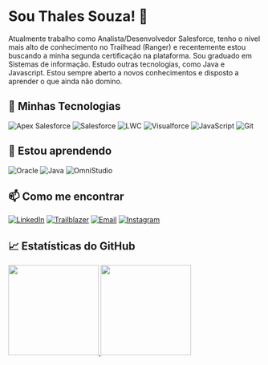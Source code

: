 # Sou Thales Souza! 👋

Atualmente trabalho como Analista/Desenvolvedor Salesforce, tenho o nível mais alto de conhecimento no Trailhead (Ranger) e recentemente estou buscando a minha segunda certificação na plataforma. Sou graduado em Sistemas de informação. Estudo outras tecnologias, como Java e Javascript. Estou sempre aberto a novos conhecimentos e disposto a aprender o que ainda não domino.

## 🚀 Minhas Tecnologias

![Apex Salesforce](https://img.shields.io/badge/Apex_Salesforce-00A1E0?style=flat&logo=salesforce&logoColor=white)
![Salesforce](https://img.shields.io/badge/Salesforce-00A1E0?style=flat&logo=salesforce&logoColor=white)
![LWC](https://img.shields.io/badge/LWC-00A1E0?style=flat&logo=salesforce&logoColor=white)
![Visualforce](https://img.shields.io/badge/Visualforce-00A1E0?style=flat&logo=salesforce&logoColor=white)
![JavaScript](https://img.shields.io/badge/JavaScript-F7DF1E?style=flat&logo=javascript&logoColor=black)
![Git](https://img.shields.io/badge/Git-F05032?style=flat&logo=git&logoColor=white)

## 📝 Estou aprendendo

![Oracle](https://img.shields.io/badge/Oracle-F80000?style=flat&logo=oracle&logoColor=white)
![Java](https://img.shields.io/badge/Java-007396?style=flat&logo=java&logoColor=white)
![OmniStudio](https://img.shields.io/badge/OmniStudio-00A1E0?style=flat&logo=salesforce&logoColor=white)



## 📫 Como me encontrar
[![LinkedIn](https://img.shields.io/badge/LinkedIn-0077B5?style=flat&logo=linkedin&logoColor=white)](https://www.linkedin.com/in/thales-souza-370586164/)
[![Trailblazer](https://img.shields.io/badge/Trailblazer-00A1E0?style=flat&logo=salesforce&logoColor=white)](https://www.salesforce.com/trailblazer/tsouza1)
[![Email](https://img.shields.io/badge/Email-D14836?style=flat&logo=gmail&logoColor=white)](mailto:thalessouza1717@gmail.com)
[![Instagram](https://img.shields.io/badge/Instagram-E4405F?style=flat&logo=instagram&logoColor=white)](https://instagram.com/thale.ss)



## 📈 Estatísticas do GitHub

<div>
  <a href="https://github.com/ThalesASouza">
  <img loading="lazy" height="180em" src="https://github-readme-stats.vercel.app/api/top-langs/?username=ThalesASouza&layout=compact&langs_count=7&theme=dracula"/>
  <img loading="lazy" height="180em" src="https://github-readme-stats.vercel.app/api?username=ThalesASouza&show_icons=true&theme=dracula&include_all_commits=true&count_private=true"/>
</div>
